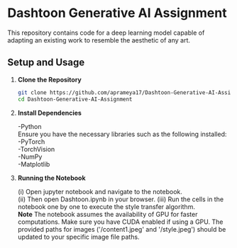 # Dashtoon Generative AI Assignment

This repository contains code for a deep learning model capable of adapting an existing work to resemble the aesthetic of any art.

## Setup and Usage
1. **Clone the Repository**
   ```bash
   git clone https://github.com/aprameya17/Dashtoon-Generative-AI-Assignment.git
   cd Dashtoon-Generative-AI-Assignment

2. **Install Dependencies**

   -Python<br />
    Ensure you have the necessary libraries such as the following installed:<br />
-PyTorch <br />
-TorchVision <br />
-NumPy  <br />
-Matplotlib

3. **Running the Notebook**<br />

      (i) Open jupyter notebook and navigate to the notebook. <br />
     (ii) Then open Dashtoon.ipynb in your browser.
    (iii) Run the cells in the notebook one by one to execute the style transfer algorithm. <br />
      **Note**
      The notebook assumes the availability of GPU for faster computations. Make sure you have CUDA enabled if using a GPU.
      The provided paths for images ('/content1.jpeg' and '/style.jpeg') should be updated to your specific image file paths.


